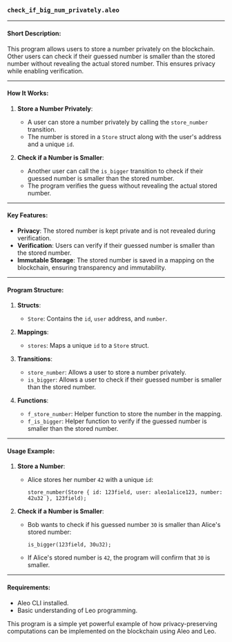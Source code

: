 ### `check_if_big_num_privately.aleo`

---

#### **Short Description:**
This program allows users to store a number privately on the blockchain. Other users can check if their guessed number is smaller than the stored number without revealing the actual stored number. This ensures privacy while enabling verification.

---

#### **How It Works:**
1. **Store a Number Privately**:
   - A user can store a number privately by calling the `store_number` transition.
   - The number is stored in a `Store` struct along with the user's address and a unique `id`.

2. **Check if a Number is Smaller**:
   - Another user can call the `is_bigger` transition to check if their guessed number is smaller than the stored number.
   - The program verifies the guess without revealing the actual stored number.

---

#### **Key Features:**
- **Privacy**: The stored number is kept private and is not revealed during verification.
- **Verification**: Users can verify if their guessed number is smaller than the stored number.
- **Immutable Storage**: The stored number is saved in a mapping on the blockchain, ensuring transparency and immutability.

---

#### **Program Structure:**
1. **Structs**:
   - `Store`: Contains the `id`, `user` address, and `number`.

2. **Mappings**:
   - `stores`: Maps a unique `id` to a `Store` struct.

3. **Transitions**:
   - `store_number`: Allows a user to store a number privately.
   - `is_bigger`: Allows a user to check if their guessed number is smaller than the stored number.

4. **Functions**:
   - `f_store_number`: Helper function to store the number in the mapping.
   - `f_is_bigger`: Helper function to verify if the guessed number is smaller than the stored number.

---

#### **Usage Example:**

1. **Store a Number**:
   - Alice stores her number `42` with a unique `id`:
     ```leo
     store_number(Store { id: 123field, user: aleo1alice123, number: 42u32 }, 123field);
     ```

2. **Check if a Number is Smaller**:
   - Bob wants to check if his guessed number `30` is smaller than Alice's stored number:
     ```leo
     is_bigger(123field, 30u32);
     ```
   - If Alice's stored number is `42`, the program will confirm that `30` is smaller.

---

#### **Requirements:**
- Aleo CLI installed.
- Basic understanding of Leo programming.


This program is a simple yet powerful example of how privacy-preserving computations can be implemented on the blockchain using Aleo and Leo.